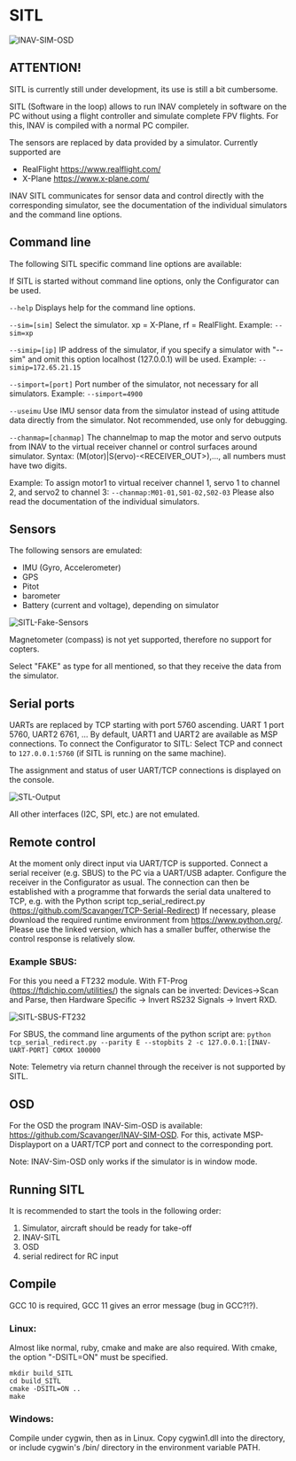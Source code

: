 # SITL

![INAV-SIM-OSD](/assetes/INAV-SIM-OSD.png)

## ATTENTION!
SITL is currently still under development, its use is still a bit cumbersome. 

SITL (Software in the loop) allows to run INAV completely in software on the PC without using a flight controller and simulate complete FPV flights.
For this, INAV is compiled with a normal PC compiler.

The sensors are replaced by data provided by a simulator.
Currently supported are
- RealFlight  https://www.realflight.com/
- X-Plane https://www.x-plane.com/

INAV SITL communicates for sensor data and control directly with the corresponding simulator, see the documentation of the individual simulators and the command line options.

## Command line
The following SITL specific command line options are available:

If SITL is started without command line options, only the Configurator can be used.

```--help``` Displays help for the command line options.

```--sim=[sim]``` Select the simulator. xp = X-Plane, rf = RealFlight. Example: ```--sim=xp```

```--simip=[ip]``` IP address of the simulator, if you specify a simulator with "--sim" and omit this option localhost (127.0.0.1) will be used. Example: ```--simip=172.65.21.15```

```--simport=[port]``` Port number of the simulator, not necessary for all simulators. Example: ```--simport=4900```

```--useimu``` Use IMU sensor data from the simulator instead of using attitude data directly from the simulator. Not recommended, use only for debugging.

```--chanmap=[chanmap]``` The channelmap to map the motor and servo outputs from INAV to the virtual receiver channel or control surfaces around simulator.
Syntax: (M(otor)|S(ervo)<INAV-OUT>-<RECEIVER_OUT>),..., all numbers must have two digits.

Example:
To assign motor1 to virtual receiver channel 1, servo 1 to channel 2, and servo2 to channel 3:
```--chanmap:M01-01,S01-02,S02-03```
Please also read the documentation of the individual simulators.

## Sensors
The following sensors are emulated:
- IMU (Gyro, Accelerometer)
- GPS
- Pitot
- barometer
- Battery (current and voltage), depending on simulator

![SITL-Fake-Sensors](/assets/SITL-Fake-Sensors.png)

Magnetometer (compass) is not yet supported, therefore no support for copters.

Select "FAKE" as type for all mentioned, so that they receive the data from the simulator. 

## Serial ports
UARTs are replaced by TCP starting with port 5760 ascending. UART 1 port 5760, UART2 6761, ...
By default, UART1 and UART2 are available as MSP connections. 
To connect the Configurator to SITL: Select TCP and connect to ```127.0.0.1:5760``` (if SITL is running on the same machine).

The assignment and status of user UART/TCP connections is displayed on the console.

![STL-Output](/assets/SITL-UART-TCP-Connecion.png)

All other interfaces (I2C, SPI, etc.) are not emulated.

## Remote control
At the moment only direct input via UART/TCP is supported. 
Connect a serial receiver (e.g. SBUS) to the PC via a UART/USB adapter. Configure the receiver in the Configurator as usual.
The connection can then be established with a programme that forwards the serial data unaltered to TCP, e.g. with the Python script tcp_serial_redirect.py (https://github.com/Scavanger/TCP-Serial-Redirect)
If necessary, please download the required runtime environment from https://www.python.org/.
Please use the linked version, which has a smaller buffer, otherwise the control response is relatively slow.

### Example SBUS:
For this you need a FT232 module. With FT-Prog (https://ftdichip.com/utilities/) the signals can be inverted: Devices->Scan and Parse, then Hardware Specific -> Invert RS232 Signals -> Invert RXD.

![SITL-SBUS-FT232](/assets/SITL-SBUS-FT232.png)

For SBUS, the command line arguments of the python script are: 
```python tcp_serial_redirect.py --parity E --stopbits 2 -c 127.0.0.1:[INAV-UART-PORT] COMXX 100000``` 

Note: Telemetry via return channel through the receiver is not supported by SITL.

## OSD
For the OSD the program INAV-Sim-OSD is available: https://github.com/Scavanger/INAV-SIM-OSD.
For this, activate MSP-Displayport on a UART/TCP port and connect to the corresponding port.

Note: INAV-Sim-OSD only works if the simulator is in window mode. 

## Running SITL
It is recommended to start the tools in the following order:
1. Simulator, aircraft should be ready for take-off
2. INAV-SITL
3. OSD
4. serial redirect for RC input

## Compile
GCC 10 is required, GCC 11 gives an error message (bug in GCC?!?).

### Linux:
Almost like normal, ruby, cmake and make are also required.
With cmake, the option "-DSITL=ON" must be specified. 

```
mkdir build_SITL
cd build_SITL
cmake -DSITL=ON ..
make
```

### Windows:
Compile under cygwin, then as in Linux. 
Copy cygwin1.dll into the directory, or include cygwin's /bin/ directory in the environment variable PATH.
